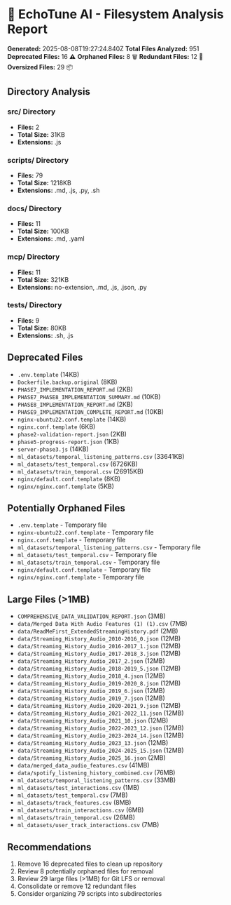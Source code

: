 # 📁 EchoTune AI - Filesystem Analysis Report

**Generated:** 2025-08-08T19:27:24.840Z
**Total Files Analyzed:** 951
**Deprecated Files:** 16 ⚠️
**Orphaned Files:** 8 🗑️
**Redundant Files:** 12 🔄
**Oversized Files:** 29 📦

## Directory Analysis

### src/ Directory

- **Files:** 2
- **Total Size:** 31KB
- **Extensions:** .js

### scripts/ Directory

- **Files:** 79
- **Total Size:** 1218KB
- **Extensions:** .md, .js, .py, .sh

### docs/ Directory

- **Files:** 11
- **Total Size:** 100KB
- **Extensions:** .md, .yaml

### mcp/ Directory

- **Files:** 11
- **Total Size:** 321KB
- **Extensions:** no-extension, .md, .js, .json, .py

### tests/ Directory

- **Files:** 9
- **Total Size:** 80KB
- **Extensions:** .sh, .js

## Deprecated Files

- `.env.template` (14KB)
- `Dockerfile.backup.original` (8KB)
- `PHASE7_IMPLEMENTATION_REPORT.md` (2KB)
- `PHASE7_PHASE8_IMPLEMENTATION_SUMMARY.md` (10KB)
- `PHASE8_IMPLEMENTATION_REPORT.md` (2KB)
- `PHASE9_IMPLEMENTATION_COMPLETE_REPORT.md` (10KB)
- `nginx-ubuntu22.conf.template` (14KB)
- `nginx.conf.template` (6KB)
- `phase2-validation-report.json` (2KB)
- `phase5-progress-report.json` (1KB)
- `server-phase3.js` (14KB)
- `ml_datasets/temporal_listening_patterns.csv` (33641KB)
- `ml_datasets/test_temporal.csv` (6726KB)
- `ml_datasets/train_temporal.csv` (26915KB)
- `nginx/default.conf.template` (8KB)
- `nginx/nginx.conf.template` (5KB)

## Potentially Orphaned Files

- `.env.template` - Temporary file
- `nginx-ubuntu22.conf.template` - Temporary file
- `nginx.conf.template` - Temporary file
- `ml_datasets/temporal_listening_patterns.csv` - Temporary file
- `ml_datasets/test_temporal.csv` - Temporary file
- `ml_datasets/train_temporal.csv` - Temporary file
- `nginx/default.conf.template` - Temporary file
- `nginx/nginx.conf.template` - Temporary file

## Large Files (>1MB)

- `COMPREHENSIVE_DATA_VALIDATION_REPORT.json` (3MB)
- `data/Merged Data With Audio Features (1) (1).csv` (7MB)
- `data/ReadMeFirst_ExtendedStreamingHistory.pdf` (2MB)
- `data/Streaming_History_Audio_2010-2016_0.json` (12MB)
- `data/Streaming_History_Audio_2016-2017_1.json` (12MB)
- `data/Streaming_History_Audio_2017-2018_3.json` (12MB)
- `data/Streaming_History_Audio_2017_2.json` (12MB)
- `data/Streaming_History_Audio_2018-2019_5.json` (12MB)
- `data/Streaming_History_Audio_2018_4.json` (12MB)
- `data/Streaming_History_Audio_2019-2020_8.json` (12MB)
- `data/Streaming_History_Audio_2019_6.json` (12MB)
- `data/Streaming_History_Audio_2019_7.json` (12MB)
- `data/Streaming_History_Audio_2020-2021_9.json` (12MB)
- `data/Streaming_History_Audio_2021-2022_11.json` (12MB)
- `data/Streaming_History_Audio_2021_10.json` (12MB)
- `data/Streaming_History_Audio_2022-2023_12.json` (12MB)
- `data/Streaming_History_Audio_2023-2024_14.json` (12MB)
- `data/Streaming_History_Audio_2023_13.json` (12MB)
- `data/Streaming_History_Audio_2024-2025_15.json` (12MB)
- `data/Streaming_History_Audio_2025_16.json` (2MB)
- `data/merged_data_audio_features.csv` (41MB)
- `data/spotify_listening_history_combined.csv` (76MB)
- `ml_datasets/temporal_listening_patterns.csv` (33MB)
- `ml_datasets/test_interactions.csv` (1MB)
- `ml_datasets/test_temporal.csv` (7MB)
- `ml_datasets/track_features.csv` (8MB)
- `ml_datasets/train_interactions.csv` (6MB)
- `ml_datasets/train_temporal.csv` (26MB)
- `ml_datasets/user_track_interactions.csv` (7MB)

## Recommendations

1. Remove 16 deprecated files to clean up repository
2. Review 8 potentially orphaned files for removal
3. Review 29 large files (>1MB) for Git LFS or removal
4. Consolidate or remove 12 redundant files
5. Consider organizing 79 scripts into subdirectories

